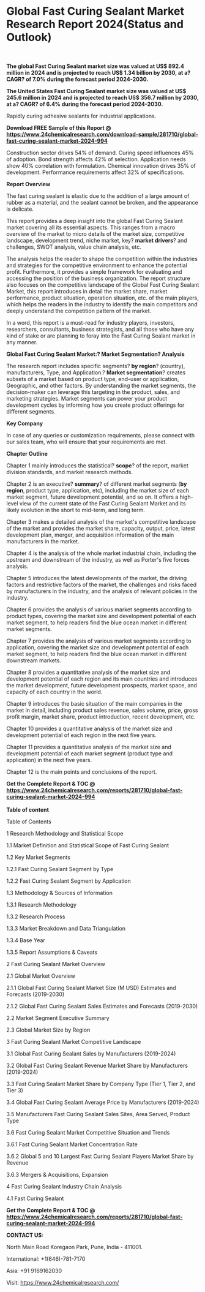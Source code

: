 <h1>Global Fast Curing Sealant Market Research Report 2024(Status and Outlook)</h1><br/><p><strong>The global Fast Curing Sealant market size was valued at US$ 892.4 million in 2024 and is projected to reach US$ 1.34 billion by 2030, at a? <strong>CAGR</strong>? of 7.0% during the forecast period 2024-2030.</strong></p><p><strong>The United States Fast Curing Sealant market size was valued at US$ 245.6 million in 2024 and is projected to reach US$ 356.7 million by 2030, at a? <strong>CAGR</strong>? of 6.4% during the forecast period 2024-2030.</strong></p><p>Rapidly curing adhesive sealants for industrial applications.</p><div><b>Download FREE Sample of this Report @ <a href="https://www.24chemicalresearch.com/download-sample/281710/global-fast-curing-sealant-market-2024-994">https://www.24chemicalresearch.com/download-sample/281710/global-fast-curing-sealant-market-2024-994</a></b></div><p>Construction sector drives 54% of demand. Curing speed influences 45% of adoption. Bond strength affects 42% of selection. Application needs show 40% correlation with formulation. Chemical innovation drives 35% of development. Performance requirements affect 32% of specifications.</p><p><strong>Report Overview</strong></p><p>The fast curing sealant is elastic due to the addition of a large amount of rubber as a material, and the sealant cannot be broken, and the appearance is delicate.</p><p>This report provides a deep insight into the global Fast Curing Sealant market covering all its essential aspects. This ranges from a macro overview of the market to micro details of the market size, competitive landscape, development trend, niche market, key? <strong>market drivers</strong>? and challenges, SWOT analysis, value chain analysis, etc.</p><p>The analysis helps the reader to shape the competition within the industries and strategies for the competitive environment to enhance the potential profit. Furthermore, it provides a simple framework for evaluating and accessing the position of the business organization. The report structure also focuses on the competitive landscape of the Global Fast Curing Sealant Market, this report introduces in detail the market share, market performance, product situation, operation situation, etc. of the main players, which helps the readers in the industry to identify the main competitors and deeply understand the competition pattern of the market.</p><p>In a word, this report is a must-read for industry players, investors, researchers, consultants, business strategists, and all those who have any kind of stake or are planning to foray into the Fast Curing Sealant market in any manner.</p><p><strong>Global Fast Curing Sealant Market:? Market Segmentation? Analysis</strong></p><p>The research report includes specific segments? <strong>by region</strong>? (country), manufacturers, Type, and Application.? <strong>Market segmentation</strong>? creates subsets of a market based on product type, end-user or application, Geographic, and other factors. By understanding the market segments, the decision-maker can leverage this targeting in the product, sales, and marketing strategies. Market segments can power your product development cycles by informing how you create product offerings for different segments.</p><p><strong>Key Company</strong></p><p>In case of any queries or customization requirements, please connect with our sales team, who will ensure that your requirements are met.</p><p><strong>Chapter Outline</strong></p><p>Chapter 1 mainly introduces the statistical? <strong><strong>scope</strong></strong>? of the report, market division standards, and market research methods.</p><p>Chapter 2 is an executive? <strong><strong>summary</strong></strong>? of different market segments (<strong>by region</strong>, product type, application, etc), including the market size of each market segment, future development potential, and so on. It offers a high-level view of the current state of the Fast Curing Sealant Market and its likely evolution in the short to mid-term, and long term.</p><p>Chapter 3 makes a detailed analysis of the market's competitive landscape of the market and provides the market share, capacity, output, price, latest development plan, merger, and acquisition information of the main manufacturers in the market.</p><p>Chapter 4 is the analysis of the whole market industrial chain, including the upstream and downstream of the industry, as well as Porter's five forces analysis.</p><p>Chapter 5 introduces the latest developments of the market, the driving factors and restrictive factors of the market, the challenges and risks faced by manufacturers in the industry, and the analysis of relevant policies in the industry.</p><p>Chapter 6 provides the analysis of various market segments according to product types, covering the market size and development potential of each market segment, to help readers find the blue ocean market in different market segments.</p><p>Chapter 7 provides the analysis of various market segments according to application, covering the market size and development potential of each market segment, to help readers find the blue ocean market in different downstream markets.</p><p>Chapter 8 provides a quantitative analysis of the market size and development potential of each region and its main countries and introduces the market development, future development prospects, market space, and capacity of each country in the world.</p><p>Chapter 9 introduces the basic situation of the main companies in the market in detail, including product sales revenue, sales volume, price, gross profit margin, market share, product introduction, recent development, etc.</p><p>Chapter 10 provides a quantitative analysis of the market size and development potential of each region in the next five years.</p><p>Chapter 11 provides a quantitative analysis of the market size and development potential of each market segment (product type and application) in the next five years.</p><p>Chapter 12 is the main points and conclusions of the report.</p><div><b>Get the Complete Report & TOC @ <a href="https://www.24chemicalresearch.com/reports/281710/global-fast-curing-sealant-market-2024-994">https://www.24chemicalresearch.com/reports/281710/global-fast-curing-sealant-market-2024-994</a></b></div><br><b>Table of content</b><p>Table of Contents<br />
 
  1 Research Methodology and Statistical Scope<br />
 
  1.1 Market Definition and Statistical Scope of Fast Curing Sealant<br />
 
  1.2 Key Market Segments<br />
 
  1.2.1 Fast Curing Sealant Segment by Type<br />
 
  1.2.2 Fast Curing Sealant Segment by Application<br />
 
  1.3 Methodology & Sources of Information<br />
 
  1.3.1 Research Methodology<br />
 
  1.3.2 Research Process<br />
 
  1.3.3 Market Breakdown and Data Triangulation<br />
 
  1.3.4 Base Year<br />
 
  1.3.5 Report Assumptions & Caveats<br />
 
  2 Fast Curing Sealant Market Overview<br />
 
  2.1 Global Market Overview<br />
 
  2.1.1 Global Fast Curing Sealant Market Size (M USD) Estimates and Forecasts (2019-2030)<br />
 
  2.1.2 Global Fast Curing Sealant Sales Estimates and Forecasts (2019-2030)<br />
 
  2.2 Market Segment Executive Summary<br />
 
  2.3 Global Market Size by Region<br />
 
  3 Fast Curing Sealant Market Competitive Landscape<br />
 
  3.1 Global Fast Curing Sealant Sales by Manufacturers (2019-2024)<br />
 
  3.2 Global Fast Curing Sealant Revenue Market Share by Manufacturers (2019-2024)<br />
 
  3.3 Fast Curing Sealant Market Share by Company Type (Tier 1, Tier 2, and Tier 3)<br />
 
  3.4 Global Fast Curing Sealant Average Price by Manufacturers (2019-2024)<br />
 
  3.5 Manufacturers Fast Curing Sealant Sales Sites, Area Served, Product Type<br />
 
  3.6 Fast Curing Sealant Market Competitive Situation and Trends<br />
 
  3.6.1 Fast Curing Sealant Market Concentration Rate<br />
 
  3.6.2 Global 5 and 10 Largest Fast Curing Sealant Players Market Share by Revenue<br />
 
  3.6.3 Mergers & Acquisitions, Expansion<br />
 
  4 Fast Curing Sealant Industry Chain Analysis<br />
 
  4.1 Fast Curing Sealant <br><div><b>Get the Complete Report & TOC @ <a href="https://www.24chemicalresearch.com/reports/281710/global-fast-curing-sealant-market-2024-994">https://www.24chemicalresearch.com/reports/281710/global-fast-curing-sealant-market-2024-994</a></b></div></p>
 
 <b>CONTACT US:</b><br>
 
 North Main Road Koregaon Park, Pune, India - 411001.<br/>
 
 International: +1(646)-781-7170<br/>
 
 Asia: +91 9169162030<br/>
 
 Visit: <a href="https://www.24chemicalresearch.com/">https://www.24chemicalresearch.com/</a>
 
 <br>